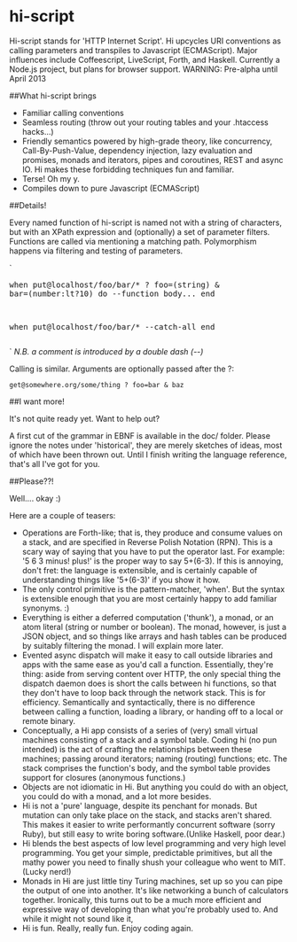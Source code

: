 hi-script
=========

Hi-script stands for 'HTTP Internet Script'.  Hi upcycles URI conventions as calling parameters and transpiles to Javascript (ECMAScript). Major influences include Coffeescript, LiveScript, Forth, and Haskell. Currently a Node.js project, but plans for browser support.  WARNING: Pre-alpha until April 2013



##What hi-script brings

 - Familiar calling conventions
 - Seamless routing (throw out your routing tables and your .htaccess hacks...)
 - Friendly semantics powered by high-grade theory, like concurrency, Call-By-Push-Value, dependency injection, lazy evaluation and promises, monads and iterators, pipes and coroutines, REST and async IO. Hi makes these forbidding techniques fun and familiar. 
 - Terse! Oh my y.
 - Compiles down to pure Javascript (ECMAScript) 

##Details!

Every named function of hi-script is named not with a string of characters, but with an XPath expression and (optionally) a set of parameter filters. Functions are called via mentioning a matching path. Polymorphism happens via filtering and testing of parameters.

`<pre>when put@localhost/foo/bar/* ? foo=(string) & bar=(number:lt?10) do 
 --function body...
end

when put@localhost/foo/bar/* 
 --catch-all
end</pre>`
_N.B. a comment is introduced by a double dash (--)_

Calling is similar. Arguments are optionally passed after the ?:


`get@somewhere.org/some/thing ? foo=bar & baz`

##I want more! 

It's not quite ready yet. Want to help out? 

A first cut of the grammar in EBNF is available in the doc/ folder. Please
ignore the notes under 'historical', they are merely sketches of ideas, most of
which have been thrown out. Until I finish writing the language reference,
that's all I've got for you. 

##Please??!

Well.... okay :)

Here are a couple of teasers:

 - Operations are Forth-like; that is, they produce and consume values on a stack, and are specified in Reverse Polish Notation (RPN). This is a scary way of saying that you have to put the operator last. For example: '5 6 3 minus! plus!' is the proper way to say 5+(6-3). If this is annoying, don't fret: the language is extensible, and is certainly capable of understanding things like '5+(6-3)' if you show it how. 
 - The only control primitive is the pattern-matcher, 'when'. But the syntax is extensible enough that you are most certainly happy to add familiar synonyms. :)
 - Everything is either a deferred computation ('thunk'), a monad, or an atom literal (string or number or boolean). The monad, however, is just a JSON object, and so things like arrays and hash tables can be produced by suitably filtering the monad. I will explain more later.
 - Evented async dispatch will make it easy to call outside libraries and apps with the same ease as you'd call a function. Essentially, they're thing: aside from serving content over HTTP, the only special thing the dispatch daemon does is short the calls between hi functions, so that they don't have to loop back through the network stack. This is for efficiency. Semantically and syntactically, there is no difference between calling a function, loading a library, or handing off to a local or remote binary. 
 - Conceptually, a Hi app consists of a series of (very) small virtual machines consisting of a stack and a symbol table. Coding hi (no pun intended) is the act of crafting the relationships between these machines; passing around iterators; naming (routing) functions; etc. The stack comprises the function's body, and the symbol table provides support for closures (anonymous functions.)
 - Objects are not idiomatic in Hi. But anything you could do with an object, you could do with a monad, and a lot more besides.
 - Hi is not a 'pure' language, despite its penchant for monads. But mutation can only take place on the stack, and stacks aren't shared. This makes it easier to write performantly concurrent software (sorry Ruby), but still easy to write boring software.(Unlike Haskell, poor dear.) 
 - Hi blends the best aspects of low level programming and very high level programming. You get your simple, predictable primitives, but all the mathy power you need to finally shush your colleague who went to MIT. (Lucky nerd!) 
 - Monads in Hi are just little tiny Turing machines, set up so you can pipe the output of one into another. It's like networking a bunch of calculators together. Ironically, this turns out to be a much more efficient and expressive way of developing than what you're probably used to. And while it might not sound like it,
 - Hi is fun. Really, really fun. Enjoy coding again. 







